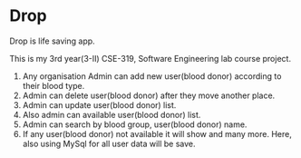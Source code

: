 # Drop
Drop is life saving app. <p>This is my 3rd year(3-II) CSE-319, Software Engineering lab course project.</p>

1. Any organisation Admin can add new user(blood donor) according to their blood type.
2. Admin can delete user(blood donor) after they move another place.
3. Admin can update user(blood donor) list.
4. Also admin can available user(blood donor) list. 
5. Admin can search by blood group, user(blood donor) name.
6. If any user(blood donor) not available it will show and  many more.
Here, also using MySql for all user data will be save.
